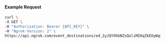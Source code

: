 <!-- Code generated for API Clients. DO NOT EDIT. -->

#### Example Request

```bash
curl \
-X GET \
-H "Authorization: Bearer {API_KEY}" \
-H "Ngrok-Version: 2" \
https://api.ngrok.com/event_destinations/ed_2yJQYOhbNZsQoliMI6qZkEOyWq1
```
